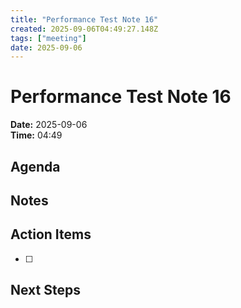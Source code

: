 ```yaml
---
title: "Performance Test Note 16"
created: 2025-09-06T04:49:27.148Z
tags: ["meeting"]
date: 2025-09-06
---
```


# Performance Test Note 16

**Date:** 2025-09-06  
**Time:** 04:49  

## Agenda


## Notes


## Action Items
- [ ] 

## Next Steps
